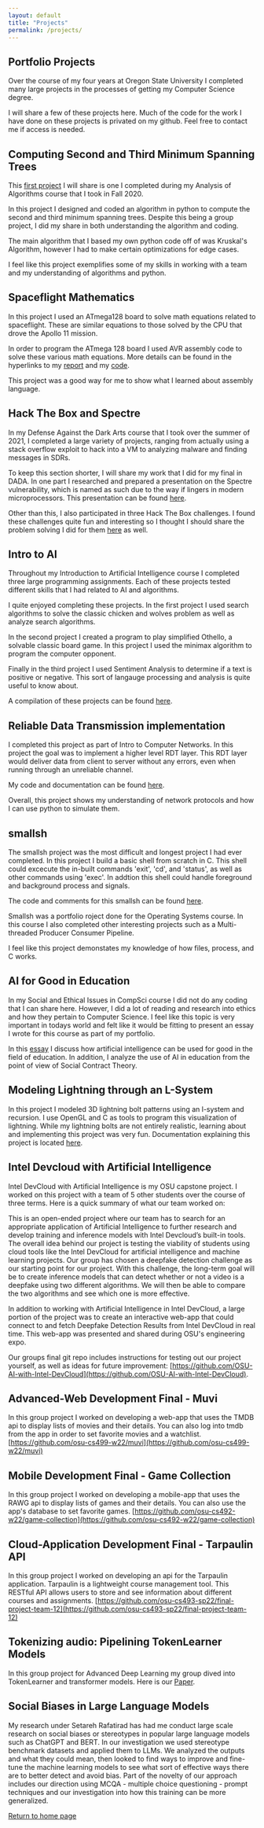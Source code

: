 ```yaml
---
layout: default
title: "Projects"
permalink: /projects/
---
```


## Portfolio Projects

Over the course of my four years at Oregon State University I completed many large projects in the processes of getting my Computer Science degree.

I will share a few of these projects here. Much of the code for the work I have done on these projects is privated on my github. Feel free to contact me if access is needed.


## Computing Second and Third Minimum Spanning Trees

This [first project](https://github.com/axyoung/Analysis-of-Algorithms/tree/main/GA4) I will share is one I completed during my Analysis of Algorithms course that I took in Fall 2020.

In this project I designed and coded an algorithm in python to compute the second and third minimum spanning trees.
Despite this being a group project, I did my share in both understanding the algorithm and coding.

The main algorithm that I based my own python code off of was Kruskal's Algorithm, however I had to make certain optimizations for edge cases.

I feel like this project exemplifies some of my skills in working with a team and my understanding of algorithms and python.

## Spaceflight Mathematics

In this project I used an ATmega128 board to solve math equations related to spaceflight. These are similar equations to those solved by the CPU that drove the Apollo 11 mission.

In order to program the ATmega 128 board I used AVR assembly code to solve these various math equations.
More details can be found in the hyperlinks to my [report](https://github.com/axyoung/Assembly/blob/main/Final/Final/ece375-final.pdf) and my [code](https://github.com/axyoung/Assembly/blob/main/Final/Final/ece375_final.asm).

This project was a good way for me to show what I learned about assembly language.

## Hack The Box and Spectre

In my Defense Against the Dark Arts course that I took over the summer of 2021, I completed a large variety of projects, ranging from actually using a stack overflow exploit to hack into a VM to analyzing malware and finding messages in SDRs.

To keep this section shorter, I will share my work that I did for my final in DADA. In one part I researched and prepared a presentation on the Spectre vulnerability, which is named as such due to the way if lingers in modern microprocessors.
This presentation can be found [here](https://oregonstate.app.box.com/s/oy9dd5ovb6hrbgzewjpyu8ps5a0xm37z).

Other than this, I also participated in three Hack The Box challenges. I found these challenges quite fun and interesting so I thought I should share the problem solving I did for them [here](https://github.com/axyoung/Defense-Against-Dark-Arts/blob/main/Final%20Project.pdf) as well.

## Intro to AI

Throughout my Introduction to Artificial Intelligence course I completed three large programming assignments. Each of these projects tested different skills that I had related to AI and algorithms.

I quite enjoyed completing these projects. In the first project I used search algorithms to solve the classic chicken and wolves problem as well as analyze search algorithms.

In the second project I created a program to play simplified Othello, a solvable classic board game. In this project I used the minimax algorithm to program the computer opponent.

Finally in the third project I used Sentiment Analysis to determine if a text is positive or negative. This sort of langauge processing and analysis is quite useful to know about.

A compilation of these projects can be found [here](https://github.com/axyoung/Intro-to-AI).

## Reliable Data Transmission implementation

I completed this project as part of Intro to Computer Networks. In this project the goal was to implement a higher level RDT layer.
This RDT layer would deliver data from client to server without any errors, even when running through an unreliable channel.

My code and documentation can be found [here](https://github.com/axyoung/Intro-to-Networks/tree/main/Project%202).

Overall, this project shows my understanding of network protocols and how I can use python to simulate them.

## smallsh

The smallsh project was the most difficult and longest project I had ever completed. In this project I build a basic shell from scratch in C.
This shell could excecute the in-built commands 'exit', 'cd', and 'status', as well as other commands using 'exec'. In addtion this shell could handle foreground and background process and signals.

The code and comments for this smallsh can be found [here](https://github.com/axyoung/Operating-Systems/tree/main/A3). 

Smallsh was a portfolio roject done for the Operating Systems course. In this course I also completed other interesting projects such as a Multi-threaded Producer Consumer Pipeline.

I feel like this project demonstates my knowledge of how files, process, and C works.

## AI for Good in Education

In my Social and Ethical Issues in CompSci course I did not do any coding that I can share here. However, I did a lot of reading and research into ethics and how they pertain to Computer Science. I feel like this topic is very important in todays world and felt like it would be fitting to present an essay I wrote for this course as part of my portfolio.

In this [essay](https://github.com/axyoung/Ethics-in-CS/blob/main/Social%20Contract%20Theory_%20AI%20for%20Good%20in%20Education.pdf) I discuss how artificial intelligence can be used for good in the field of education. In addition, I analyze the use of AI in education from the point of view of Social Contract Theory.

## Modeling Lightning through an L-System

In this project I modeled 3D lightning bolt patterns using an l-system and recursion. I use OpenGL and C as tools to program this visualization of lightning. While my lightning bolts are not entirely realistic, learning about and implementing this project was very fun. Documentation explaining this project is located [here](https://github.com/axyoung/Computer-Graphics/blob/main/CG%20Final%20Project.pdf).

## Intel Devcloud with Artificial Intelligence

Intel DevCloud with Artificial Intelligence is my OSU capstone project. I worked on this project with a team of 5 other students over the course of three terms. Here is a quick summary of what our team worked on:

This is an open-ended project where our team has to search for an appropriate application of Artificial Intelligence to further research and develop training and inference models with Intel Devcloud’s built-in tools. The overall idea behind our project is testing the viability of students using cloud tools like the Intel DevCloud for artificial intelligence and machine learning projects. Our group has chosen a deepfake detection challenge as our starting point for our project. With this challenge, the long-term goal will be to create inference models that can detect whether or not a video is a deepfake using two different algorithms. We will then be able to compare the two algorithms and see which one is more effective.

In addition to working with Artificial Intelligence in Intel DevCloud, a large portion of the project was to create an interactive web-app that could connect to and fetch Deepfake Detection Results from Intel DevCloud in real time. This web-app was presented and shared during OSU's engineering expo.

Our groups final git repo includes instructions for testing out our project yourself, as well as ideas for future improvement: [https://github.com/OSU-AI-with-Intel-DevCloud](https://github.com/OSU-AI-with-Intel-DevCloud).

## Advanced-Web Development Final - Muvi

In this group project I worked on developing a web-app that uses the TMDB api to display lists of movies and their details. You can also log into tmdb from the app in order to set favorite movies and a watchlist. [https://github.com/osu-cs499-w22/muvi](https://github.com/osu-cs499-w22/muvi)

## Mobile Development Final - Game Collection

In this group project I worked on developing a mobile-app that uses the RAWG api to display lists of games and their details. You can also use the app's database to set favorite games. [https://github.com/osu-cs492-w22/game-collection](https://github.com/osu-cs492-w22/game-collection)

## Cloud-Application Development Final - Tarpaulin API

In this group project I worked on developing an api for the Tarpaulin application. Tarpaulin is a lightweight course management tool. This RESTful API allows users to store and see information about different courses and assignments. [https://github.com/osu-cs493-sp22/final-project-team-12](https://github.com/osu-cs493-sp22/final-project-team-12)

## Tokenizing audio: Pipelining TokenLearner Models

In this group project for Advanced Deep Learning my group dived into TokenLearner and transformer models. Here is our [Paper](https://github.com/axyoung/axyoung.github.io/blob/main/files/Tokenizing_audio_paper.pdf).

## Social Biases in Large Language Models

My research under Setareh Rafatirad has had me conduct large scale research on social biases or stereotypes in popular large language models such as ChatGPT and BERT. In our investigation we used stereotype benchmark datasets and applied them to LLMs. We analyzed the outputs and what they could mean, then looked to find ways to improve and fine-tune the machine learning models to see what sort of effective ways there are to better detect and avoid bias. Part of the novelty of our approach includes our direction using MCQA - multiple choice questioning - prompt techniques and our investigation into how this training can be more generalized.


[Return to home page](https://axyoung.github.io)
